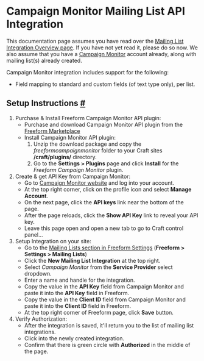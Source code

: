 # Campaign Monitor Mailing List API Integration

This documentation page assumes you have read over the [Mailing List Integration Overview page](mailing-list-integrations.md). If you have not yet read it, please do so now. We also assume that you have a [Campaign Monitor](http://campaignmonitor.com) account already, along with mailing list(s) already created.

Campaign Monitor integration includes support for the following:

* Field mapping to standard and custom fields (of text type only), per list.

## Setup Instructions <a href="#setup" id="setup" class="docs-anchor">#</a>

1. Purchase & Install Freeform Campaign Monitor API plugin:
	* Purchase and download Campaign Monitor API plugin from the [Freeform Marketplace](https://solspace.com/craft/freeform/marketplace/mailinglist)
	* Install Campaign Monitor API plugin:
		1. Unzip the download package and copy the *freeformcampaignmonitor* folder to your Craft sites **/craft/plugins/** directory.
		2. Go to the **Settings > Plugins** page and click **Install** for the *Freeform Campaign Monitor* plugin.
2. Create & get API Key from Campaign Monitor:
	* Go to [Campaign Monitor website](http://campaignmonitor.com) and log into your account.
	* At the top right corner, click on the profile icon and select **Manage Account**.
	* On the next page, click the **API keys** link near the bottom of the page.
	* After the page reloads, click the **Show API Key** link to reveal your API key.
	* Leave this page open and open a new tab to go to Craft control panel...
3. Setup Integration on your site:
	* Go to the [Mailing Lists section in Freeform Settings](settings.md#mailing-lists) (**Freeform > Settings > Mailing Lists**)
	* Click the **New Mailing List Integration** at the top right.
	* Select *Campaign Monitor* from the **Service Provider** select dropdown.
	* Enter a name and handle for the integration.
	* Copy the value in the **API Key** field from Campaign Monitor and paste it into the **API Key** field in Freeform.
	* Copy the value in the **Client ID** field from Campaign Monitor and paste it into the **Client ID** field in Freeform.
	* At the top right corner of Freeform page, click **Save** button.
4. Verify Authorization:
	* After the integration is saved, it'll return you to the list of mailing list integrations.
	* Click into the newly created integration.
	* Confirm that there is green circle with **Authorized** in the middle of the page.

